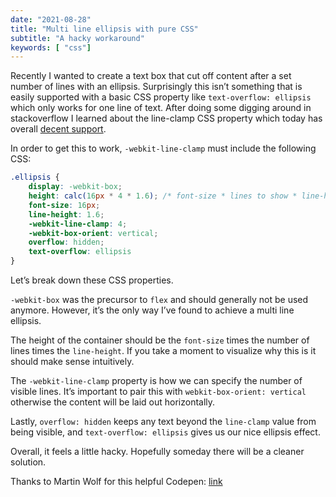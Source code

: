 ```yaml
---
date: "2021-08-28"
title: "Multi line ellipsis with pure CSS"
subtitle: "A hacky workaround"
keywords: [ "css"]
---
```


Recently I wanted to create a text box that cut off content after a set number of lines with an ellipsis. Surprisingly this isn’t something that is easily supported with a basic CSS property like `text-overflow: ellipsis` which only works for one line of text. After doing some digging around in stackoverflow I learned about the line-clamp CSS property which today has overall [decent support](https://caniuse.com/?search=line-clamp).

In order to get this to work, `-webkit-line-clamp` must include the following CSS:

```css
.ellipsis {
    display: -webkit-box;
    height: calc(16px * 4 * 1.6); /* font-size * lines to show * line-height */
    font-size: 16px;
    line-height: 1.6;
    -webkit-line-clamp: 4;
    -webkit-box-orient: vertical;
    overflow: hidden;
    text-overflow: ellipsis
}
```

Let’s break down these CSS properties. 

`-webkit-box` was the precursor to `flex` and should generally not be used anymore. However, it’s the only way I’ve found to achieve a multi line ellipsis. 

The height of the container should be the `font-size` times the number of lines times the `line-height`. If you take a moment to visualize why this is it should make sense intuitively. 

The `-webkit-line-clamp` property is how we can specify the number of visible lines. It’s important to pair this with `webkit-box-orient: vertical` otherwise the content will be laid out horizontally. 

Lastly, `overflow: hidden` keeps any text beyond the `line-clamp` value from being visible, and `text-overflow: ellipsis` gives us our nice ellipsis effect. 

Overall, it feels a little hacky. Hopefully someday there will be a cleaner solution. 

Thanks to Martin Wolf for this helpful Codepen: [link](https://codepen.io/martinwolf/pen/qlFdp)
